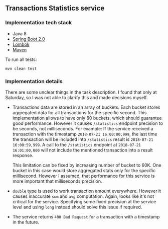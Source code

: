 ## Transactions Statistics service

### Implementation tech stack

* Java 8
* [Spring Boot 2.0](https://spring.io/projects/spring-boot)
* [Lombok](https://projectlombok.org/)
* [Maven](https://maven.apache.org/)

To run all tests:
```
mvn clean test
```

### Implementation details

There are some unclear things in the task description. I found that only at
Saturday, so I was not able to clarify this and made decisions myself.

* Transactions data are stored in an array of buckets. Each bucket stores
aggregated data for all transactions for the specific second.
This implementation allows to have only 60 buckets, which should guarantee
good performance. However it causes `/statistics` endpoint precision to be
seconds, not milliseconds. For example:
If the service received a transaction with the timestamp `2018-07-21 16:00:00,999`,
the last time the transaction will be included into `/statistics` result is
`2018-07-21 16:00:59,999`.
A call to the `/statistics` endpoint at `2018-07-21 16:01:00,000` will not include 
the mentioned transaction into a result response.

   This limitation can be fixed by increasing number of bucket to 60K. One bucket
in this case would store aggregated stats only for the specific millisecond.
However I assumed, that performance for this service is more important that
milliseconds precision.

* `double` type is used to work transaction amount everywhere. However it causes
inaccurate `sum` and `avg` computation. Again, looks like it's not critical 
for the service. Specifying some fixed precision at the service level and
using `long` instead should solve this issue if required.

* The service returns `400 Bad Request` for a transaction with a timestamp in the future.





